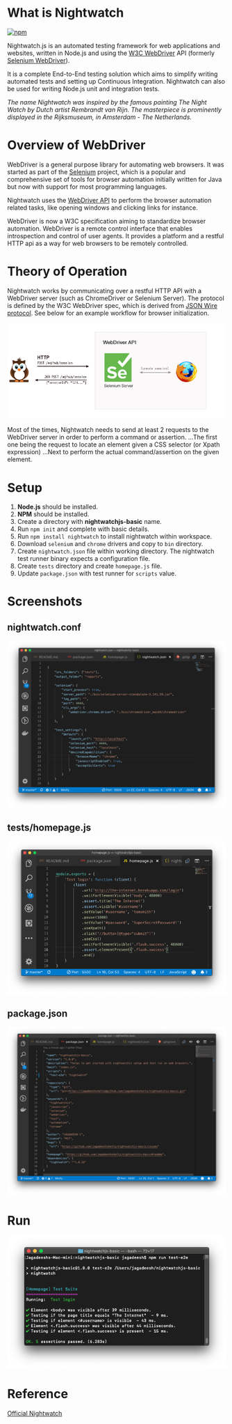 
# What is Nightwatch

[![npm](https://img.shields.io/badge/nightwatch-v1.0.16-informational.svg)](https://www.npmjs.com/package/nightwatch/v/1.0.16)

Nightwatch.js is an automated testing framework for web applications and websites, written in Node.js and using the [W3C WebDriver](https://www.w3.org/TR/webdriver/) API (formerly [Selenium WebDriver](https://github.com/SeleniumHQ/selenium/wiki/JsonWireProtocol)).

It is a complete End-to-End testing solution which aims to simplify writing automated tests and setting up Continuous Integration. Nightwatch can also be used for writing Node.js unit and integration tests.

*The name Nightwatch was inspired by the famous painting The Night Watch by Dutch artist Rembrandt van Rijn. The masterpiece is prominently displayed in the Rijksmuseum, in Amsterdam - The Netherlands.*

# Overview of WebDriver

WebDriver is a general purpose library for automating web browsers. It was started as part of the [Selenium](https://docs.seleniumhq.org/projects/webdriver/) project, which is a popular and comprehensive set of tools for browser automation initially written for Java but now with support for most programming languages.

Nightwatch uses the [WebDriver API](https://www.w3.org/TR/webdriver/) to perform the browser automation related tasks, like opening windows and clicking links for instance.

WebDriver is now a W3C specification aiming to standardize browser automation. WebDriver is a remote control interface that enables introspection and control of user agents. It provides a platform and a restful HTTP api as a way for web browsers to be remotely controlled.

# Theory of Operation

Nightwatch works by communicating over a restful HTTP API with a WebDriver server (such as ChromeDriver or Selenium Server). The protocol is defined by the W3C WebDriver spec, which is derived from [JSON Wire protocol](https://github.com/SeleniumHQ/selenium/wiki/JsonWireProtocol). See below for an example workflow for browser initialization.

![alt text](images/operation.png)

Most of the times, Nightwatch needs to send at least 2 requests to the WebDriver server in order to perform a command or assertion.
...The first one being the request to locate an element given a CSS selector (or Xpath expression)
...Next to perform the actual command/assertion on the given element.

# Setup

1. **Node.js** should be installed.
2. **NPM** should be installed.
3. Create a directory with **nightwatchjs-basic** name.
4. Run `npm init` and complete with basic details.
5. Run `npm install nightwatch` to install nightwatch within workspace.
6. Download `selenium` and `chrome` drivers and copy to `bin` directory.
7. Create `nightwatch.json` file within working directory. The nightwatch test runner binary expects a configuration file.
8. Create `tests` directory and create `homepage.js` file.
9. Update `package.json` with test runner for `scripts` value.

# Screenshots

## nightwatch.conf

  ![alt text](images/nightwatch.png)

## tests/homepage.js

  ![alt text](images/homepage.png)

## package.json

  ![alt text](images/package.png)

# Run

![alt text](images/test-execution.png)

# Reference

[Official Nightwatch](http://nightwatchjs.org/gettingstarted)
